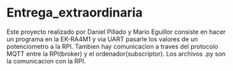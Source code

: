 # Entrega_extraordinaria

Este proyecto realizado por Daniel Pillado y Mario Eguillor consiste en hacer un programa en la EK-RA4M1 y via UART pasarle los valores de un potenciometro a la RPI. Tambien hay comunicacion a traves del protocolo MQTT entre la RPI(broker) y el ordenador(subscriptor). Los archivos .py son la comunicacion con la RPI.
